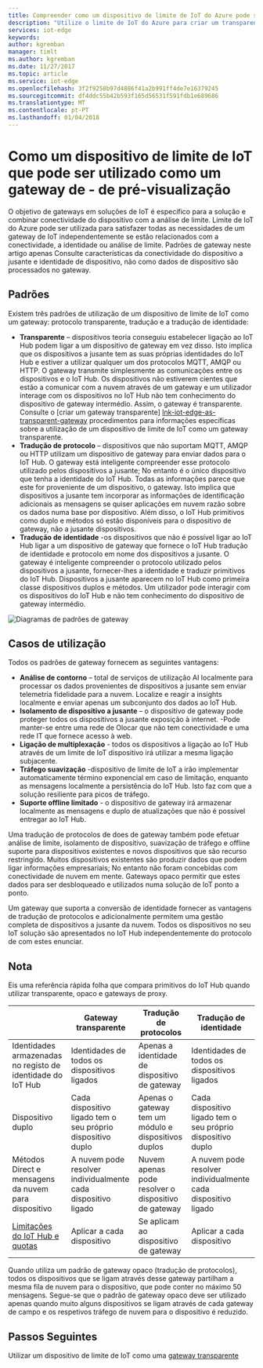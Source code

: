 ```yaml
---
title: Compreender como um dispositivo de limite de IoT do Azure pode ser utilizado como um gateway para outros dispositivos | Microsoft Docs
description: "Utilize o limite de IoT do Azure para criar um transparente opaco ou dispositivo de gateway de proxy que envia dados de vários dispositivos a jusante para a nuvem ou os processos que localmente."
services: iot-edge
keywords: 
author: kgremban
manager: timlt
ms.author: kgremban
ms.date: 11/27/2017
ms.topic: article
ms.service: iot-edge
ms.openlocfilehash: 3f2f9258b97d4886f41a2b991ff4de7e16379245
ms.sourcegitcommit: df4ddc55b42b593f165d56531f591fdb1e689686
ms.translationtype: MT
ms.contentlocale: pt-PT
ms.lasthandoff: 01/04/2018
---
```

# <a name="how-an-iot-edge-device-can-be-used-as-a-gateway---preview"></a>Como um dispositivo de limite de IoT que pode ser utilizado como um gateway de - de pré-visualização

O objetivo de gateways em soluções de IoT é específico para a solução e combinar conectividade do dispositivo com a análise de limite. Limite de IoT do Azure pode ser utilizada para satisfazer todas as necessidades de um gateway de IoT independentemente se estão relacionados com a conectividade, a identidade ou análise de limite. Padrões de gateway neste artigo apenas Consulte características da conectividade do dispositivo a jusante e identidade de dispositivo, não como dados de dispositivo são processados no gateway.

## <a name="patterns"></a>Padrões
Existem três padrões de utilização de um dispositivo de limite de IoT como um gateway: protocolo transparente, tradução e a tradução de identidade:
* **Transparente** – dispositivos teoria conseguiu estabelecer ligação ao IoT Hub podem ligar a um dispositivo de gateway em vez disso. Isto implica que os dispositivos a jusante tem as suas próprias identidades do IoT Hub e estiver a utilizar qualquer um dos protocolos MQTT, AMQP ou HTTP. O gateway transmite simplesmente as comunicações entre os dispositivos e o IoT Hub. Os dispositivos não estiverem cientes que estão a comunicar com a nuvem através de um gateway e um utilizador interage com os dispositivos no IoT Hub não tem conhecimento do dispositivo de gateway intermédio. Assim, o gateway é transparente. Consulte o [criar um gateway transparente] [ lnk-iot-edge-as-transparent-gateway] procedimentos para informações específicas sobre a utilização de um dispositivo de limite de IoT como um gateway transparente.
* **Tradução de protocolo** – dispositivos que não suportam MQTT, AMQP ou HTTP utilizam um dispositivo de gateway para enviar dados para o IoT Hub. O gateway está inteligente compreender esse protocolo utilizado pelos dispositivos a jusante; No entanto é o único dispositivo que tenha a identidade do IoT Hub. Todas as informações parece que este for proveniente de um dispositivo, o gateway. Isto implica que dispositivos a jusante tem incorporar as informações de identificação adicionais as mensagens se quiser aplicações em nuvem razão sobre os dados numa base por dispositivo. Além disso, o IoT Hub primitivos como duplo e métodos só estão disponíveis para o dispositivo de gateway, não a jusante dispositivos.
* **Tradução de identidade** -os dispositivos que não é possível ligar ao IoT Hub ligar a um dispositivo de gateway que fornece o IoT Hub tradução de identidade e protocolo em nome dos dispositivos a jusante. O gateway é inteligente compreender o protocolo utilizado pelos dispositivos a jusante, fornecer-lhes a identidade e traduzir primitivos do IoT Hub. Dispositivos a jusante aparecem no IoT Hub como primeira classe dispositivos duplos e métodos. Um utilizador pode interagir com os dispositivos do IoT Hub e não tem conhecimento do dispositivo de gateway intermédio.

![Diagramas de padrões de gateway][1]

## <a name="use-cases"></a>Casos de utilização
Todos os padrões de gateway fornecem as seguintes vantagens:
* **Análise de contorno** – total de serviços de utilização AI localmente para processar os dados provenientes de dispositivos a jusante sem enviar telemetria fidelidade para a nuvem. Localize e reagir a insights localmente e enviar apenas um subconjunto dos dados ao IoT Hub. 
* **Isolamento de dispositivo a jusante** – o dispositivo de gateway pode proteger todos os dispositivos a jusante exposição à internet. -Pode manter-se entre uma rede de Olocar que não tem conectividade e uma rede IT que fornece acesso à web. 
* **Ligação de multiplexação** - todos os dispositivos a ligação ao IoT Hub através de um limite de IoT dispositivo irá utilizar a mesma ligação subjacente.
* **Tráfego suavização** -dispositivo de limite de IoT a irão implementar automaticamente término exponencial em caso de limitação, enquanto as mensagens localmente a persistência do IoT Hub. Isto faz com que a solução resiliente para picos de tráfego.
* **Suporte offline limitado** - o dispositivo de gateway irá armazenar localmente as mensagens e duplo de atualizações que não é possível entregar ao IoT Hub.

Uma tradução de protocolos de does de gateway também pode efetuar análise de limite, isolamento de dispositivo, suavização de tráfego e offline suporte para dispositivos existentes e novos dispositivos que são recurso restringido. Muitos dispositivos existentes são produzir dados que podem ligar informações empresariais; No entanto não foram concebidas com conectividade de nuvem em mente. Gateways opaco permitir que estes dados para ser desbloqueado e utilizados numa solução de IoT ponto a ponto.

Um gateway que suporta a conversão de identidade fornecer as vantagens de tradução de protocolos e adicionalmente permitem uma gestão completa de dispositivos a jusante da nuvem. Todos os dispositivos no seu IoT solução são apresentados no IoT Hub independentemente do protocolo de com estes enunciar.

## <a name="cheat-sheet"></a>Nota
Eis uma referência rápida folha que compara primitivos do IoT Hub quando utilizar transparente, opaco e gateways de proxy.

| &nbsp; | Gateway transparente | Tradução de protocolos | Tradução de identidade |
|--------|-------------|--------|--------|
| Identidades armazenadas no registo de identidade do IoT Hub | Identidades de todos os dispositivos ligados | Apenas a identidade de dispositivo de gateway | Identidades de todos os dispositivos ligados |
| Dispositivo duplo | Cada dispositivo ligado tem o seu próprio dispositivo duplo | Apenas o gateway tem um módulo e dispositivos duplos | Cada dispositivo ligado tem o seu próprio dispositivo duplo |
| Métodos Direct e mensagens da nuvem para dispositivo | A nuvem pode resolver individualmente cada dispositivo ligado | Nuvem apenas pode resolver o dispositivo de gateway | A nuvem pode resolver individualmente cada dispositivo ligado |
| [Limitações do IoT Hub e quotas][lnk-iothub-throttles-quotas] | Aplicar a cada dispositivo | Se aplicam ao dispositivo de gateway | Aplicar a cada dispositivo |

Quando utiliza um padrão de gateway opaco (tradução de protocolos), todos os dispositivos que se ligam através desse gateway partilham a mesma fila de nuvem para o dispositivo, que pode conter no máximo 50 mensagens. Segue-se que o padrão de gateway opaco deve ser utilizado apenas quando muito alguns dispositivos se ligam através de cada gateway de campo e os respetivos tráfego de nuvem para o dispositivo é reduzido.

## <a name="next-steps"></a>Passos Seguintes
Utilizar um dispositivo de limite de IoT como uma [gateway transparente][lnk-iot-edge-as-transparent-gateway] 

[lnk-iot-edge-as-transparent-gateway]: ./how-to-create-transparent-gateway.md
[lnk-iothub-throttles-quotas]: ../iot-hub/iot-hub-devguide-quotas-throttling.md

[1]: ./media/iot-edge-as-gateway/edge-as-gateway.png
